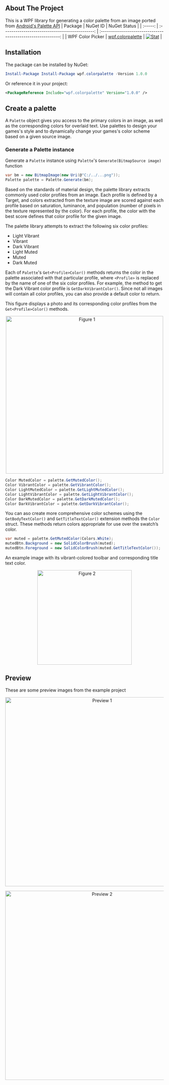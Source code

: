 ## About The Project
 This is a WPF library for generating a color palette from an image ported from [Android's Palette API](https://developer.android.com/training/material/palette-colors)
 | Package |                    NuGet ID                     |                         NuGet Status                         |
| :-----: | :---------------------------------------------: | :----------------------------------------------------------: |
| WPF Color Picker  | [wpf.colorpalette](https://www.nuget.org/packages/wpf.colorpalette/1.0.0) | [![Stat](https://img.shields.io/nuget/v/wpf.colorpalette.svg)](https://www.nuget.org/packages/wpf.colorpalette/1.0.0) |
 
## Installation
 The package can be installed by NuGet:
 ```powershell
 Install-Package Install-Package wpf.colorpalette -Version 1.0.0
 ```
 Or reference it in your project:
 ```xml
 <PackageReference Include="wpf.colorpalette" Version="1.0.0" />
 ```

## Create a palette
 A `Palette` object gives you access to the primary colors in an image, as well as the corresponding colors for overlaid text. Use palettes to design your games's style and to dynamically change your games's color scheme based on a given source image.
 
 ### Generate a Palette instance
 Generate a `Palette` instance using `Palette`'s `Generate(BitmapSource image)` function
 ```csharp
 var bm = new BitmapImage(new Uri(@"C:/../...png"));
 Palette palette = Palette.Generate(bm);
 ```
 Based on the standards of material design, the palette library extracts commonly used color profiles from an image. Each profile is defined by a Target, and colors extracted from the texture image are scored against each profile based on saturation, luminance, and population (number of pixels in the texture represented by the color). For each profile, the color with the best score defines that color profile for the given image.
 
The palette library attempts to extract the following six color profiles:
* Light Vibrant
* Vibrant
* Dark Vibrant
* Light Muted
* Muted
* Dark Muted

Each of `Palette`'s `Get<Profile>Color()` methods returns the color in the palette associated with that particular profile, where `<Profile>` is replaced by the name of one of the six color profiles. For example, the method to get the Dark Vibrant color profile is `GetDarkVibrantColor()`. Since not all images will contain all color profiles, you can also provide a default color to return.

This figure displays a photo and its corresponding color profiles from the `Get<Profile>Color()` methods.
<p align="center">
<img src="https://developer.android.com/training/material/images/palette-library-color-profiles_2-1_2x.png" width="500" title="Figure 1">
</p>

```csharp
Color MutedColor = palette.GetMutedColor();
Color VibrantColor = palette.GetVibrantColor();
Color LightMutedColor = palette.GetLightMutedColor();
Color LightVibrantColor = palette.GetLightVibrantColor();
Color DarkMutedColor = palette.GetDarkMutedColor();
Color DarkVibrantColor = palette.GetDarkVibrantColor();
```
You can aso create more comprehensive color schemes using the `GetBodyTextColor()` and `GetTitleTextColor()` extension methods the `Color` struct. These methods return colors appropriate for use over the swatch’s color.
```csharp
var muted = palette.GetMutedColor(Colors.White);
mutedBtn.Background = new SolidColorBrush(muted);
mutedBtn.Foreground = new SolidColorBrush(muted.GetTitleTextColor());
```
An example image with its vibrant-colored toolbar and corresponding title text color.
<p align="center">
<img src="https://developer.android.com/training/material/images/palette-library-title-text-color_2-1_2x.png" width="300" title="Figure 2">
</p>

## Preview
 These are some preview images from the example project
 <p align="center">
<img src="preview-1.png" width="600" title="Preview 1">
</p>
<p align="center">
<img src="preview-2.png" width="600" title="Preview 2">
</p>